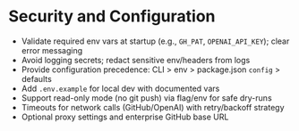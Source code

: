 # Security and Configuration

- Validate required env vars at startup (e.g., `GH_PAT`, `OPENAI_API_KEY`); clear error messaging
- Avoid logging secrets; redact sensitive env/headers from logs
- Provide configuration precedence: CLI > env > package.json `config` > defaults
- Add `.env.example` for local dev with documented vars
- Support read-only mode (no git push) via flag/env for safe dry-runs
- Timeouts for network calls (GitHub/OpenAI) with retry/backoff strategy
- Optional proxy settings and enterprise GitHub base URL

